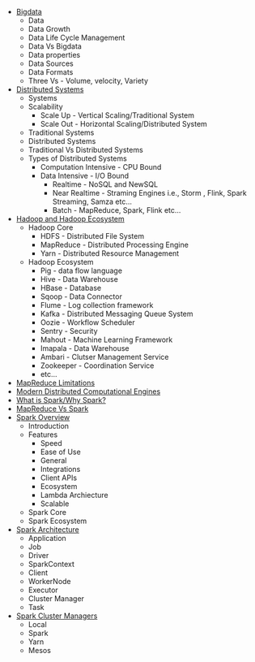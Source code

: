 * [Bigdata](https://github.com/malli3131/Spark_Tutorial/blob/master/Spark_Index.md)
  * Data
  * Data Growth
  * Data Life Cycle Management
  * Data Vs Bigdata
  * Data properties
  * Data Sources
  * Data Formats
  * Three Vs - Volume, velocity, Variety
* [Distributed Systems](https://github.com/malli3131/Spark_Tutorial/blob/master/Spark_Index.md)
  * Systems
  * Scalability
    * Scale Up - Vertical Scaling/Traditional System
    * Scale Out - Horizontal Scaling/Distributed System
  * Traditional Systems
  * Distributed Systems
  * Traditional Vs Distributed Systems
  * Types of Distributed Systems
    * Computation Intensive - CPU Bound
    * Data Intensive - I/O Bound
      * Realtime - NoSQL and NewSQL
      * Near Realtime - Straming Engines i.e., Storm , Flink, Spark Streaming, Samza etc...
      * Batch - MapReduce, Spark, Flink etc...
* [Hadoop and Hadoop Ecosystem](https://github.com/malli3131/Spark_Tutorial/blob/master/Spark_Index.md)
  * Hadoop Core
    * HDFS - Distributed File System
    * MapReduce - Distributed Processing Engine
    * Yarn - Distributed Resource Management
  * Hadoop Ecosystem
    * Pig - data flow language
    * Hive - Data Warehouse
    * HBase - Database
    * Sqoop - Data Connector
    * Flume - Log collection framework
    * Kafka - Distributed Messaging Queue System
    * Oozie - Workflow Scheduler
    * Sentry - Security
    * Mahout - Machine Learning Framework
    * Imapala - Data Warehouse
    * Ambari - Clutser Management Service
    * Zookeeper - Coordination Service
    * etc...
* [MapReduce Limitations](https://github.com/malli3131/Spark_Tutorial/blob/master/Spark/Core/MapReduce_Limitations.md)
* [Modern Distributed Computational Engines](https://github.com/malli3131/Spark_Tutorial/blob/master/Spark_Index.md)
* [What is Spark/Why Spark?](https://github.com/malli3131/Spark_Tutorial/blob/master/Spark_Index.md)
* [MapReduce Vs Spark](https://github.com/malli3131/Spark_Tutorial/blob/master/Spark/Core/MapReduce_Spark.md)
* [Spark Overview](https://github.com/malli3131/Spark_Tutorial/blob/master/Spark_Index.md)
  * Introduction
  * Features
    * Speed
    * Ease of Use
    * General
    * Integrations
    * Client APIs
    * Ecosystem
    * Lambda Archiecture
    * Scalable
  * Spark Core
  * Spark Ecosystem
* [Spark Architecture](https://github.com/malli3131/Spark_Tutorial/blob/master/Spark/Core/Spark_Architecture.md)
  * Application
  * Job
  * Driver
  * SparkContext
  * Client
  * WorkerNode
  * Executor
  * Cluster Manager
  * Task
* [Spark Cluster Managers](https://github.com/malli3131/Spark_Tutorial/blob/master/Spark/Core/Cluster_Managers.md)
  * Local
  * Spark
  * Yarn
  * Mesos
